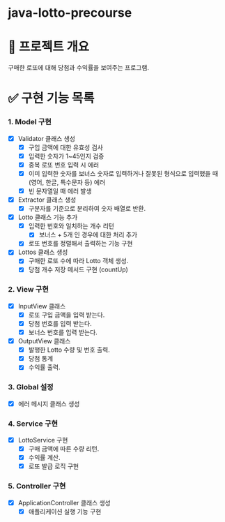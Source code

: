 # java-lotto-precourse

# 📍 프로젝트 개요

구매한 로또에 대해 당첨과 수익률을 보여주는 프로그램.

# ✅ 구현 기능 목록

### 1. Model 구현

- [x]  Validator 클래스 생성
   - [x]  구입 금액에 대한 유효성 검사
   - [x]  입력한 숫자가 1~45인지 검증
   - [x]  중복 로또 번호 입력 시 에러
   - [x]  이미 입력한 숫자를 보너스 숫자로 입력하거나 잘못된 형식으로 입력했을 때 (영어, 한글, 특수문자 등) 에러
   - [x]  빈 문자열일 때 에러 발생
- [x]  Extractor 클래스 생성
   - [x]  구분자를 기준으로 분리하여 숫자 배열로 반환.
- [x]  Lotto 클래스 기능 추가
   - [x]  입력한 번호와 일치하는 개수 리턴
      - [x]  보너스 + 5개 인 경우에 대한 처리 추가
   - [x]  로또 번호를 정렬해서 출력하는 기능 구현
- [x]  Lottos 클래스 생성
   - [x]  구매한 로또 수에 따라 Lotto 객체 생성.
   - [x]  당첨 개수 저장 메서드 구현 (countUp)

### 2. View 구현

- [x]  InputView 클래스
   - [x]  로또 구입 금액을 입력 받는다.
   - [x]  당첨 번호를 입력 받는다.
   - [x]  보너스 번호를 입력 받는다.
- [x]  OutputView 클래스
   - [x]  발행한 Lotto 수량 및 번호 출력.
   - [x]  당첨 통계
   - [x]  수익률 출력.

### **3. Global 설정**

- [x]  에러 메시지 클래스 생성

### 4. Service 구현

- [x]  LottoService 구현
   - [x]  구매 금액에 따른 수량 리턴.
   - [x]  수익률 계산.
   - [x]  로또 발급 로직 구현

### 5. Controller 구현

- [x]  ApplicationController 클래스 생성
   - [x]  애플리케이션 실행 기능 구현